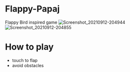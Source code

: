 # Flappy-Papaj
Flappy Bird inspired game
![Screenshot_20210912-204944](https://user-images.githubusercontent.com/70964650/132999319-c14aae2f-232b-4172-b9b1-23692ceaff8f.jpg)
![Screenshot_20210912-204855](https://user-images.githubusercontent.com/70964650/132999321-3cc7f3d8-4f48-4391-922e-90707aeec536.jpg)


# How to play
 - touch to flap
 - avoid obstacles
 
